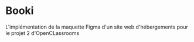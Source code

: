 # Booki
 L'implémentation de la maquette Figma d'un site web d'hébergements pour le projet 2 d'OpenCLassrooms
